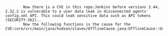 
            Now there is a CVE in this repo:Jenkins before versions 2.44, 2.32.2 is vulnerable to a user data leak in disconnected agents' config.xml API. This could leak sensitive data such as API tokens (SECURITY-362)..
            Now the following functions is the cause for the CVE:core/src/main/java/hudson/slaves/OfflineCause.java:OfflineCause::UserCause::UserCause();core/src/main/java/hudson/slaves/OfflineCause.java:OfflineCause::UserCause::UserCause();core/src/main/java/hudson/slaves/OfflineCause.java:OfflineCause::UserCause::UserCause();core/src/main/java/hudson/slaves/OfflineCause.java:OfflineCause::UserCause::getUser();core/src/main/java/hudson/slaves/OfflineCause.java:OfflineCause::UserCause::getUser();core/src/main/java/hudson/slaves/OfflineCause.java:OfflineCause::UserCause::readResolve();test/src/test/java/hudson/model/ComputerTest.java:ComputerTest::doNotShowUserDetailsInOfflineCause();test/src/test/java/hudson/model/ComputerTest.java:ComputerTest::removeUserDetailsFromOfflineCause();test/src/test/java/hudson/model/ComputerTest.java:ComputerTest::verifyOfflineCause();
            